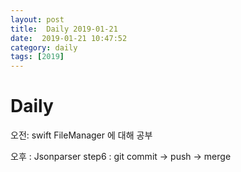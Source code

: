 ```yaml
---
layout: post
title:  Daily 2019-01-21
date:  2019-01-21 10:47:52
category: daily
tags: [2019]
---
```


# Daily

오전:  swift FileManager 에 대해 공부



오후 :  Jsonparser step6 : git commit -> push -> merge



